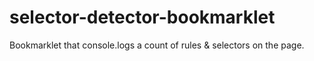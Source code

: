 # selector-detector-bookmarklet

Bookmarklet that console.logs a count of rules &amp; selectors on the page.
